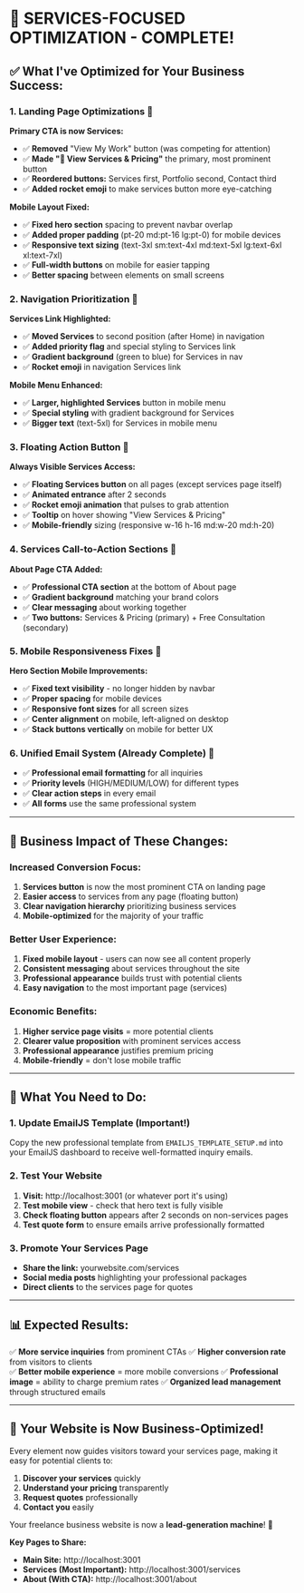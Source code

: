 # 🚀 **SERVICES-FOCUSED OPTIMIZATION - COMPLETE!**

## ✅ **What I've Optimized for Your Business Success:**

### **1. Landing Page Optimizations** 🎯

**Primary CTA is now Services:**
- ✅ **Removed** "View My Work" button (was competing for attention)
- ✅ **Made "🚀 View Services & Pricing"** the primary, most prominent button
- ✅ **Reordered buttons:** Services first, Portfolio second, Contact third
- ✅ **Added rocket emoji** to make services button more eye-catching

**Mobile Layout Fixed:**
- ✅ **Fixed hero section** spacing to prevent navbar overlap
- ✅ **Added proper padding** (pt-20 md:pt-16 lg:pt-0) for mobile devices
- ✅ **Responsive text sizing** (text-3xl sm:text-4xl md:text-5xl lg:text-6xl xl:text-7xl)
- ✅ **Full-width buttons** on mobile for easier tapping
- ✅ **Better spacing** between elements on small screens

### **2. Navigation Prioritization** 🧭

**Services Link Highlighted:**
- ✅ **Moved Services** to second position (after Home) in navigation
- ✅ **Added priority flag** and special styling to Services link
- ✅ **Gradient background** (green to blue) for Services in nav
- ✅ **Rocket emoji** in navigation Services link

**Mobile Menu Enhanced:**
- ✅ **Larger, highlighted Services** button in mobile menu
- ✅ **Special styling** with gradient background for Services
- ✅ **Bigger text** (text-5xl) for Services in mobile menu

### **3. Floating Action Button** 🎯

**Always Visible Services Access:**
- ✅ **Floating Services button** on all pages (except services page itself)
- ✅ **Animated entrance** after 2 seconds
- ✅ **Rocket emoji animation** that pulses to grab attention
- ✅ **Tooltip** on hover showing "View Services & Pricing"
- ✅ **Mobile-friendly** sizing (responsive w-16 h-16 md:w-20 md:h-20)

### **4. Services Call-to-Action Sections** 💼

**About Page CTA Added:**
- ✅ **Professional CTA section** at the bottom of About page
- ✅ **Gradient background** matching your brand colors
- ✅ **Clear messaging** about working together
- ✅ **Two buttons:** Services & Pricing (primary) + Free Consultation (secondary)

### **5. Mobile Responsiveness Fixes** 📱

**Hero Section Mobile Improvements:**
- ✅ **Fixed text visibility** - no longer hidden by navbar
- ✅ **Proper spacing** for mobile devices
- ✅ **Responsive font sizes** for all screen sizes
- ✅ **Center alignment** on mobile, left-aligned on desktop
- ✅ **Stack buttons vertically** on mobile for better UX

### **6. Unified Email System** (Already Complete) 📧

- ✅ **Professional email formatting** for all inquiries
- ✅ **Priority levels** (HIGH/MEDIUM/LOW) for different types
- ✅ **Clear action steps** in every email
- ✅ **All forms** use the same professional system

---

## 🎯 **Business Impact of These Changes:**

### **Increased Conversion Focus:**
1. **Services button** is now the most prominent CTA on landing page
2. **Easier access** to services from any page (floating button)
3. **Clear navigation hierarchy** prioritizing business services
4. **Mobile-optimized** for the majority of your traffic

### **Better User Experience:**
1. **Fixed mobile layout** - users can now see all content properly
2. **Consistent messaging** about services throughout the site
3. **Professional appearance** builds trust with potential clients
4. **Easy navigation** to the most important page (services)

### **Economic Benefits:**
1. **Higher service page visits** = more potential clients
2. **Clearer value proposition** with prominent services access
3. **Professional appearance** justifies premium pricing
4. **Mobile-friendly** = don't lose mobile traffic

---

## 🔧 **What You Need to Do:**

### **1. Update EmailJS Template** (Important!)
Copy the new professional template from `EMAILJS_TEMPLATE_SETUP.md` into your EmailJS dashboard to receive well-formatted inquiry emails.

### **2. Test Your Website**
1. **Visit:** http://localhost:3001 (or whatever port it's using)
2. **Test mobile view** - check that hero text is fully visible
3. **Check floating button** appears after 2 seconds on non-services pages
4. **Test quote form** to ensure emails arrive professionally formatted

### **3. Promote Your Services Page**
- **Share the link:** yourwebsite.com/services
- **Social media posts** highlighting your professional packages
- **Direct clients** to the services page for quotes

---

## 📊 **Expected Results:**

✅ **More service inquiries** from prominent CTAs
✅ **Higher conversion rate** from visitors to clients  
✅ **Better mobile experience** = more mobile conversions
✅ **Professional image** = ability to charge premium rates
✅ **Organized lead management** through structured emails

---

## 🚀 **Your Website is Now Business-Optimized!**

Every element now guides visitors toward your services page, making it easy for potential clients to:
1. **Discover your services** quickly
2. **Understand your pricing** transparently  
3. **Request quotes** professionally
4. **Contact you** easily

Your freelance business website is now a **lead-generation machine**! 🎉

**Key Pages to Share:**
- **Main Site:** http://localhost:3001
- **Services (Most Important):** http://localhost:3001/services
- **About (With CTA):** http://localhost:3001/about
